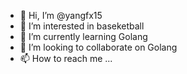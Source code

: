 - 👋 Hi, I’m @yangfx15
- 👀 I’m interested in baseketball
- 🌱 I’m currently learning Golang
- 💞️ I’m looking to collaborate on Golang
- 📫 How to reach me ...

<!---
yangfx15/yangfx15 is a ✨ special ✨ repository because its `README.md` (this file) appears on your GitHub profile.
You can click the Preview link to take a look at your changes.
--->
